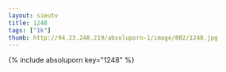 ```yaml
--- 
layout: sieutv
title: 1248
tags: ["1k"]
thumb: http://94.23.248.219/absoluporn-1/image/002/1248.jpg
---
```

{% include absoluporn key="1248" %} 
